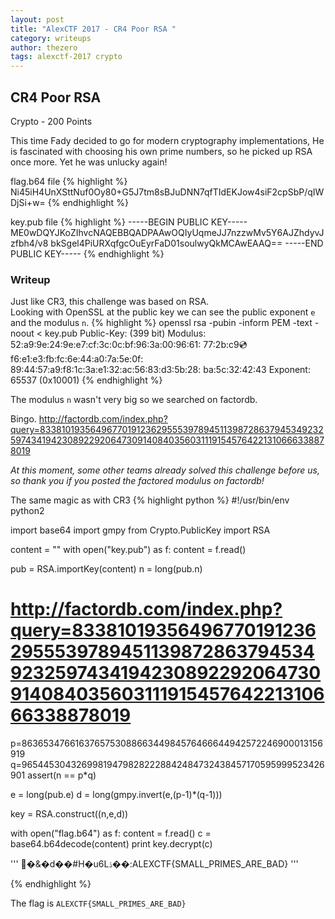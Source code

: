 ```yaml
---
layout: post
title: "AlexCTF 2017 - CR4 Poor RSA "
category: writeups
author: thezero
tags: alexctf-2017 crypto
---
```


## CR4 Poor RSA 
Crypto - 200 Points

This time Fady decided to go for modern cryptography implementations, He is fascinated with choosing his own prime numbers, so he picked up RSA once more. Yet he was unlucky again!

flag.b64 file
{% highlight %}
Ni45iH4UnXSttNuf0Oy80+G5J7tm8sBJuDNN7qfTIdEKJow4siF2cpSbP/qIWDjSi+w=
{% endhighlight %}

key.pub file
{% highlight %}
-----BEGIN PUBLIC KEY-----
ME0wDQYJKoZIhvcNAQEBBQADPAAwOQIyUqmeJJ7nzzwMv5Y6AJZhdyvJzfbh4/v8
bkSgel4PiURXqfgcOuEyrFaD01soulwyQkMCAwEAAQ==
-----END PUBLIC KEY-----
{% endhighlight %}


### Writeup

Just like CR3, this challenge was based on RSA.  
Looking with OpenSSL at the public key we can see the public exponent `e` and the modulus `n`.
{% highlight %}
openssl rsa -pubin -inform PEM -text -noout < key.pub
Public-Key: (399 bit)
Modulus:
    52:a9:9e:24:9e:e7:cf:3c:0c:bf:96:3a:00:96:61:
    77:2b:c9:cd:f6:e1:e3:fb:fc:6e:44:a0:7a:5e:0f:
    89:44:57:a9:f8:1c:3a:e1:32:ac:56:83:d3:5b:28:
    ba:5c:32:42:43
Exponent: 65537 (0x10001)
{% endhighlight %}

The modulus `n` wasn't very big so we searched on factordb.

Bingo. http://factordb.com/index.php?query=833810193564967701912362955539789451139872863794534923259743419423089229206473091408403560311191545764221310666338878019

*At this moment, some other teams already solved this challenge before us, so thank you if you posted the factored modulus on factordb!*

The same magic as with CR3
{% highlight python %}
#!/usr/bin/env python2

import base64
import gmpy
from Crypto.PublicKey import RSA

content = ""
with open("key.pub") as f:
    content = f.read()

pub = RSA.importKey(content)
n = long(pub.n)
# http://factordb.com/index.php?query=833810193564967701912362955539789451139872863794534923259743419423089229206473091408403560311191545764221310666338878019

p=863653476616376575308866344984576466644942572246900013156919
q=965445304326998194798282228842484732438457170595999523426901
assert(n == p*q)

e = long(pub.e)
d = long(gmpy.invert(e,(p-1)*(q-1)))

key = RSA.construct((n,e,d))

with open("flag.b64") as f:
    content = f.read()
    c = base64.b64decode(content)
    print key.decrypt(c)

'''
�&�d��#H�u6Lۮ��:ALEXCTF{SMALL_PRIMES_ARE_BAD}
'''

{% endhighlight %}

The flag is `ALEXCTF{SMALL_PRIMES_ARE_BAD}`